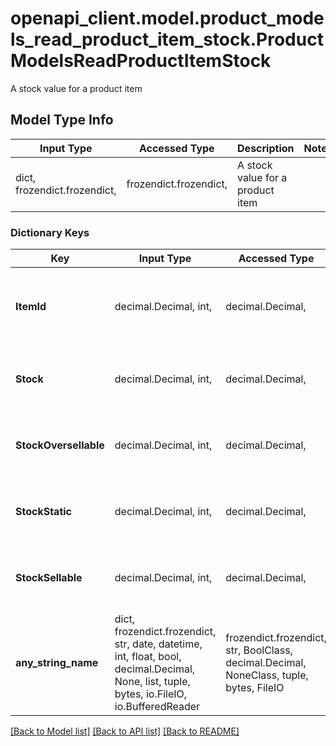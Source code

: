 # openapi_client.model.product_models_read_product_item_stock.ProductModelsReadProductItemStock

A stock value for a product item

## Model Type Info
Input Type | Accessed Type | Description | Notes
------------ | ------------- | ------------- | -------------
dict, frozendict.frozendict,  | frozendict.frozendict,  | A stock value for a product item | 

### Dictionary Keys
Key | Input Type | Accessed Type | Description | Notes
------------ | ------------- | ------------- | ------------- | -------------
**ItemId** | decimal.Decimal, int,  | decimal.Decimal,  | A value to uniquely identity a single product item. | [optional] value must be a 32 bit integer
**Stock** | decimal.Decimal, int,  | decimal.Decimal,  | The physical stock value. | [optional] value must be a 32 bit integer
**StockOversellable** | decimal.Decimal, int,  | decimal.Decimal,  | The oversellable stock value. | [optional] value must be a 32 bit integer
**StockStatic** | decimal.Decimal, int,  | decimal.Decimal,  | The static stock value. | [optional] value must be a 32 bit integer
**StockSellable** | decimal.Decimal, int,  | decimal.Decimal,  | The sellable stock value. | [optional] value must be a 32 bit integer
**any_string_name** | dict, frozendict.frozendict, str, date, datetime, int, float, bool, decimal.Decimal, None, list, tuple, bytes, io.FileIO, io.BufferedReader | frozendict.frozendict, str, BoolClass, decimal.Decimal, NoneClass, tuple, bytes, FileIO | any string name can be used but the value must be the correct type | [optional]

[[Back to Model list]](../../README.md#documentation-for-models) [[Back to API list]](../../README.md#documentation-for-api-endpoints) [[Back to README]](../../README.md)

